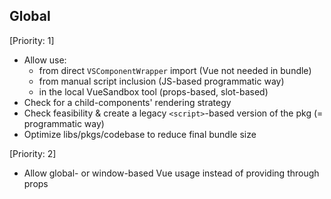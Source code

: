 ## Global

[Priority: 1]

- Allow use:
  - from direct `VSComponentWrapper` import (Vue not needed in bundle)
  - from manual script inclusion (JS-based programmatic way)
  - in the local VueSandbox tool (props-based, slot-based)
- Check for a child-components' rendering strategy
- Check feasibility & create a legacy `<script>`-based version of the pkg (= programmatic way)
- Optimize libs/pkgs/codebase to reduce final bundle size

[Priority: 2]

- Allow global- or window-based Vue usage instead of providing through props

